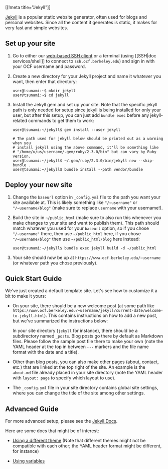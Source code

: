 [[!meta title="Jekyll"]]

[Jekyll](https://jekyllrb.com) is a popular static website generator, often
used for blogs and personal websites. Since all the content it generates is
static, it makes for very fast and simple websites.

## Set up your site

1. Go to either our [web-based SSH client](https://ssh.ocf.berkeley.edu/) or a
   terminal (using [[SSH|doc services/shell]] to connect to
   `ssh.ocf.berkeley.edu`) and sign in with your OCF username and password.

2. Create a new directory for your Jekyll project and name it whatever you
   want, then enter that directory:

   ```shell
   user@tsunami:~$ mkdir jekyll
   user@tsunami:~$ cd jekyll
   ```

3. Install the Jekyll gem and set up your site. Note that the specific jekyll
   path is only needed for setup since jekyll is being installed for only your
   user, but after this setup, you can just add `bundle exec` before any
   jekyll-related commands to get them to work:

   ```shell
   user@tsunami:~/jekyll$ gem install --user jekyll

   # The path used for jekyll below should be printed out as a warning when you
   # install jekyll using the above command, it'll be something like
   # "/home/u/us/username/.gem/ruby/2.3.0/bin" but can vary by Ruby version.
   user@tsunami:~/jekyll$ ~/.gem/ruby/2.3.0/bin/jekyll new --skip-bundle .
   user@tsunami:~/jekyll$ bundle install --path vendor/bundle
   ```

## Deploy your new site

1. Change the `baseurl` option in `_config.yml` file to the path you want your
   site available at. This is likely something like `"/~username"` or
   `"/~username/blog"` (make sure to replace `username` with your username!).

2. Build the site in `~/public_html` (make sure to also run this whenever you
   make changes to your site and want to publish them). This path should match
   whatever you used for your `baseurl` option, so if you chose `"/~username"`
   there, then use `~/public_html` here, if you chose `"/~username/blog"` then
   use `~/public_html/blog` here instead:

   ```shell
   user@tsunami:~/jekyll$ bundle exec jekyll build -d ~/public_html
   ```

3. Your site should now be up at `https://www.ocf.berkeley.edu/~username` (or
   whatever path you chose previously).

## Quick Start Guide

We've just created a default template site. Let's see how to customize it a
bit to make it yours:

- On your site, there should be a new welcome post (at some path like
  `https://www.ocf.berkeley.edu/~username/jekyll/current-date/welcome-to-jekyll.html`).
  This contains instructions on how to add a new post, but we've summarized the
  instructions below:

  In your site directory (`jekyll` for instance), there should be a
  subdirectory named `_posts`. Blog posts go there by default as Markdown
  files. Please follow the sample post file there to make your own (note the
  YAML header at the top in between `---` markers and the file name format with
  the date and a title).

- Other than blog posts, you can also make other pages (about, contact, etc.)
  that are linked at the top right of the site. An example is the `about.md`
  file already placed in your site directory (note the YAML header with
  `layout: page` to specify which layout to use).

- The `_config.yml` file in your site directory contains global site settings,
  where you can change the title of the site among other settings.

## Advanced Guide

For more advanced setup, please see the [Jekyll
Docs](https://jekyllrb.com/docs/home/).

Here are some docs that might be of interest:

- [Using a different
  theme](https://jekyllrb.com/docs/themes/#installing-a-theme) (Note that
  different themes might not be compatible with each other; the YAML header
  format might be different, for instance)

- [Using variables](https://jekyllrb.com/docs/variables/)
